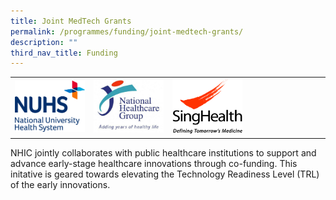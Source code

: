 ```yaml
---
title: Joint MedTech Grants
permalink: /programmes/funding/joint-medtech-grants/
description: ""
third_nav_title: Funding
---
```


<table>
   <tbody>
      <tr>
         <td width="25%">
            <a href="/funding/joint-medtech-grants/nuhs/">
            <img src="/images/nuhslogo.png">
            </a>
				</td>         
         <td width="25%">
            <a href="/funding/joint-medtech-grants/nhg/">
            <img src="/images/nhglogo.PNG">
            </a>
         </td>
         <td width="25%">
            <a href="/funding/joint-medtech-grants/singhealth/">
            <img src="/images/sglogo.jpg">
            </a>
         </td><td>
         </td>
      </tr>
   </tbody>
</table>


NHIC jointly collaborates with public healthcare institutions to support and advance early-stage healthcare innovations through co-funding. This initative is geared towards elevating the Technology Readiness Level (TRL) of the early innovations.
